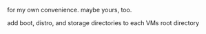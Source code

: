 for my own convenience. maybe yours, too.

add boot, distro, and storage directories to each VMs root directory
